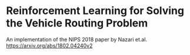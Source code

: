 # Reinforcement Learning for Solving the Vehicle Routing Problem

An implementation of the NIPS 2018 paper by Nazari et.al.  https://arxiv.org/abs/1802.04240v2
